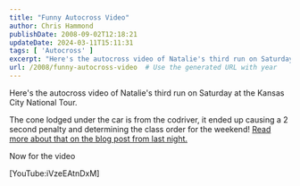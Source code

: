 ```yaml
---
title: "Funny Autocross Video"
author: Chris Hammond
publishDate: 2008-09-02T12:18:21
updateDate: 2024-03-11T15:11:31
tags: [ 'Autocross' ]
excerpt: "Here's the autocross video of Natalie's third run on Saturday at the Kansas City National Tour. The cone lodged under the car is from the codriver, it ended up causing a 2 second penalty and determining the class order for the weekend! Read more about that on the blog post from last night. For the video read the full post. "
url: /2008/funny-autocross-video  # Use the generated URL with year
---
```

<p>Here's the autocross video of Natalie's third run on Saturday at the Kansas City National Tour.</p> <p>The cone lodged under the car is from the codriver, it ended up causing a 2 second penalty and determining the class order for the weekend! <a href="https://www.corvettez06.org/Blog/itemid/377/Cone-Curse-of-the-Whitworths.aspx">Read more about that on the blog post from last night.</a></p> <p>Now for the video</p> <p>[YouTube:iVzeEAtnDxM]</p>
